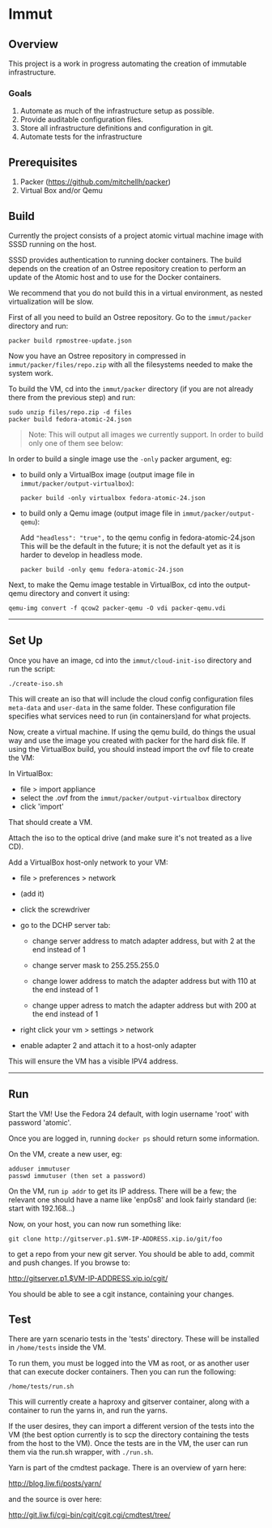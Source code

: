 # Immut

## Overview

This project is a work in progress automating the creation of immutable
infrastructure.

### Goals

1. Automate as much of the infrastructure setup as possible.
2. Provide auditable configuration files.
3. Store all infrastructure definitions and configuration in git.
4. Automate tests for the infrastructure

## Prerequisites

1. Packer (https://github.com/mitchellh/packer)
2. Virtual Box and/or Qemu

## Build

Currently the project consists of a project atomic virtual machine image with
SSSD running on the host. 

SSSD provides authentication to running docker containers. The build depends
on the creation of an Ostree repository creation to perform an update of the
Atomic host and to use for the Docker containers.

We recommend that you do not build this in a virtual environment, as nested
virtualization will be slow.

First of all you need to build an Ostree repository. Go to the
`immut/packer` directory and run:

    packer build rpmostree-update.json

Now you have an Ostree repository in compressed in `immut/packer/files/repo.zip`
with all the filesystems needed to make the system work.

To build the VM, cd into the `immut/packer` directory (if you are not already
there from the previous step) and run:

    sudo unzip files/repo.zip -d files
    packer build fedora-atomic-24.json

> Note: This will output all images we currently support. In order to build
> only one of them see below:


In order to build a single image use the `-only` packer argument, eg:

*   to build only a VirtualBox image (output image file in `immut/packer/output-virtualbox`):

        packer build -only virtualbox fedora-atomic-24.json

*   to build only a Qemu image (output image file in `immut/packer/output-qemu`):

    Add `"headless": "true",` to the qemu config in fedora-atomic-24.json
    This will be the default in the future; it is not the default yet
    as it is harder to develop in headless mode.

        packer build -only qemu fedora-atomic-24.json

Next, to make the Qemu image testable in VirtualBox, cd into the
output-qemu directory and convert it using:

    qemu-img convert -f qcow2 packer-qemu -O vdi packer-qemu.vdi

---

## Set Up

Once you have an image, cd into the `immut/cloud-init-iso` directory and run
the script:

    ./create-iso.sh

This will create an iso that will include the cloud config
configuration files `meta-data` and `user-data` in the same folder. These
configuration file specifies what services need to run (in containers)and
for what projects.

Now, create a virtual machine. If using the qemu build, do things the usual
way and use the image you created with packer for the hard disk file. If using
the VirtualBox build, you should instead import the ovf file to create the
VM:

In VirtualBox:

* file > import appliance
* select the .ovf from the `immut/packer/output-virtualbox` directory
* click 'import'

That should create a VM.

Attach the iso to the optical drive (and make sure it's not
treated as a live CD).

Add a VirtualBox host-only network to your VM:

* file > preferences > network

* (add it)

* click the screwdriver

* go to the DCHP server tab:

  * change server address to match adapter address, but with 2
    at the end instead of 1

  * change server mask to 255.255.255.0

  * change lower address to match the adapter address but with 
    110 at the end instead of 1

  * change upper adress to match the adapter address but with 200
    at the end instead of 1

* right click your vm > settings > network

* enable adapter 2 and attach it to a host-only adapter

This will ensure the VM has a visible IPV4 address.

---

## Run

Start the VM! Use the Fedora 24 default, with login username 'root' with
password 'atomic'.

Once you are logged in, running `docker ps` should return some information.

On the VM, create a new user, eg:

    adduser immutuser
    passwd immutuser (then set a password)

On the VM, run `ip addr` to get its IP address. There will be a few; the
relevant one should have a name like 'enp0s8' and look fairly standard
(ie: start with 192.168...)

Now, on your host, you can now run something like: 

    git clone http://gitserver.p1.$VM-IP-ADDRESS.xip.io/git/foo

to get a repo from your new git server. You should be able to add, commit
and push changes. If you browse to:

  http://gitserver.p1.$VM-IP-ADDRESS.xip.io/cgit/

You should be able to see a cgit instance, containing your changes.

## Test

There are yarn scenario tests in the 'tests' directory. These will be
installed in `/home/tests` inside the VM.

To run them, you must be logged into the VM as root, or as another
user that can execute docker containers. Then you can run the
following:

    /home/tests/run.sh

This will currently create a haproxy and gitserver container,
along with a container to run the yarns in, and run the yarns.

If the user desires, they can import a different version of the tests
into the VM (the best option currently is to scp the directory
containing the tests from the host to the VM). Once the tests are in
the VM, the user can run them via the run.sh wrapper, with `./run.sh`.

Yarn is part of the cmdtest package. There is an overview of yarn here:

http://blog.liw.fi/posts/yarn/

and the source is over here:

http://git.liw.fi/cgi-bin/cgit/cgit.cgi/cmdtest/tree/
